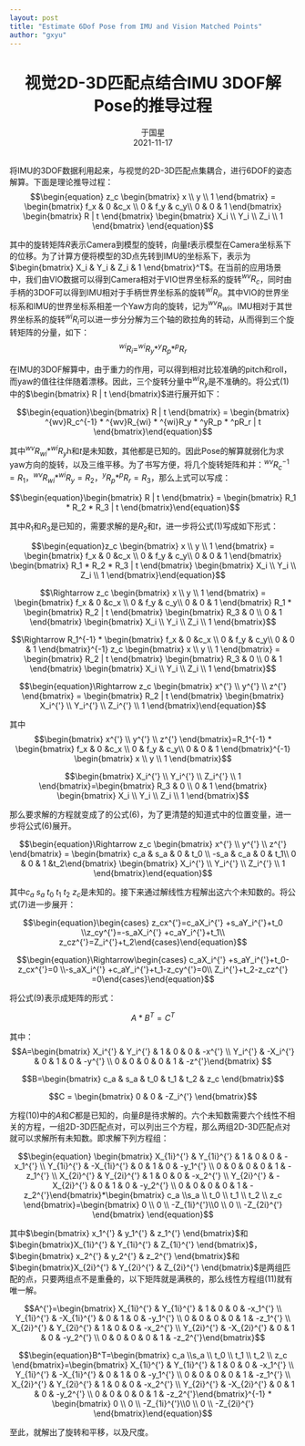```yaml
---
layout: post
title: "Estimate 6Dof Pose from IMU and Vision Matched Points"
author: "gxyu"
---
```


# <center>视觉2D-3D匹配点结合IMU 3DOF解Pose的推导过程</center>
<center>于国星</center>
<center>2021-11-17</center>

## 

将IMU的3DOF数据利用起来，与视觉的2D-3D匹配点集耦合，进行6DOF的姿态解算。下面是理论推导过程：
$$\begin{equation} z_c \begin{bmatrix} x \\ y \\ 1 \end{bmatrix} = \begin{bmatrix} f_x & 0 &c_x \\ 0 & f_y & c_y\\ 0 & 0 & 1 \end{bmatrix} \begin{bmatrix} R | t \end{bmatrix} \begin{bmatrix} X_i \\ Y_i \\ Z_i \\ 1 \end{bmatrix} \end{equation}$$

其中的旋转矩阵$R$表示Camera到模型的旋转，向量$t$表示模型在Camera坐标系下的位移。为了计算方便将模型的3D点先转到IMU的坐标系下，表示为$\begin{bmatrix} X_i & Y_i & Z_i & 1 \end{bmatrix}^T$。在当前的应用场景中，我们由VIO数据可以得到Camera相对于VIO世界坐标系的旋转$^{wv}R_c$，同时由手柄的3DOF可以得到IMU相对于手柄世界坐标系的旋转$^{wi}R_i$。其中VIO的世界坐标系和IMU的世界坐标系相差一个Yaw方向的旋转，记为$^{wv}R_{wi}$。IMU相对于其世界坐标系的旋转$^{wi}R_i$可以进一步分分解为三个轴的欧拉角的转动，从而得到三个旋转矩阵的分量，如下：
$$\begin{equation}^{wi}R_i = ^{wi}R_y * ^yR_p * ^pR_r \end{equation}$$

在IMU的3DOF解算中，由于重力的作用，可以得到相对比较准确的pitch和roll，而yaw的值往往伴随着漂移。因此，三个旋转分量中$^{wi}R_y$是不准确的。将公式$(1)$中的$\begin{bmatrix} R | t \end{bmatrix}$进行展开如下：

$$\begin{equation}\begin{bmatrix} R | t \end{bmatrix} = \begin{bmatrix} ^{wv}R_c^{-1} * ^{wv}R_{wi} *  ^{wi}R_y * ^yR_p * ^pR_r | t \end{bmatrix}\end{equation}$$

其中$^{wv}R_{wi} *  ^{wi}R_y$h和$t$是未知数，其他都是已知的。因此Pose的解算就弱化为求yaw方向的旋转，以及三维平移。为了书写方便，将几个旋转矩阵和并：$^{wv}R_c^{-1} = R_1$，$^{wv}R_{wi} *  ^{wi}R_y = R_2$，$^yR_p * ^pR_r = R_3$，那么上式可以写成：

$$\begin{equation}\begin{bmatrix} R | t \end{bmatrix} = \begin{bmatrix} R_1 * R_2 * R_3 | t \end{bmatrix}\end{equation}$$

其中$R_1$和$R_3$是已知的，需要求解的是$R_2$和$t$，进一步将公式$(1)$写成如下形式：

$$\begin{equation}z_c \begin{bmatrix} x \\ y \\ 1 \end{bmatrix} = \begin{bmatrix} f_x & 0 &c_x \\ 0 & f_y & c_y\\ 0 & 0 & 1 \end{bmatrix} \begin{bmatrix} R_1 * R_2 * R_3 | t \end{bmatrix} \begin{bmatrix} X_i \\ Y_i \\ Z_i \\ 1 \end{bmatrix}\end{equation}$$

$$\Rightarrow z_c \begin{bmatrix} x \\ y \\ 1 \end{bmatrix} = \begin{bmatrix} f_x & 0 &c_x \\ 0 & f_y & c_y\\ 0 & 0 & 1 \end{bmatrix}  R_1 * \begin{bmatrix} R_2 | t \end{bmatrix} \begin{bmatrix} R_3 & 0 \\ 0 & 1 \end{bmatrix} \begin{bmatrix} X_i \\ Y_i \\ Z_i \\ 1 \end{bmatrix}$$

$$\Rightarrow R_1^{-1} * \begin{bmatrix} f_x & 0 &c_x \\ 0 & f_y & c_y\\ 0 & 0 & 1 \end{bmatrix}^{-1} z_c  \begin{bmatrix} x \\ y \\ 1 \end{bmatrix} =  \begin{bmatrix} R_2 | t \end{bmatrix} \begin{bmatrix} R_3 & 0 \\ 0 & 1 \end{bmatrix} \begin{bmatrix} X_i \\ Y_i \\ Z_i \\ 1 \end{bmatrix}$$

$$\begin{equation}\Rightarrow z_c  \begin{bmatrix} x^{'} \\ y^{'} \\ z^{'} \end{bmatrix} =  \begin{bmatrix} R_2 | t \end{bmatrix}  \begin{bmatrix} X_i^{'} \\ Y_i^{'} \\ Z_i^{'} \\ 1 \end{bmatrix}\end{equation}$$

其中
$$\begin{bmatrix} x^{'} \\ y^{'} \\ z^{'} \end{bmatrix}=R_1^{-1} * \begin{bmatrix} f_x & 0 &c_x \\ 0 & f_y & c_y\\ 0 & 0 & 1 \end{bmatrix}^{-1} \begin{bmatrix} x \\ y \\ 1 \end{bmatrix}$$

$$\begin{bmatrix} X_i^{'} \\ Y_i^{'} \\ Z_i^{'} \\ 1 \end{bmatrix}=\begin{bmatrix} R_3 & 0 \\ 0 & 1 \end{bmatrix} \begin{bmatrix} X_i \\ Y_i \\ Z_i \\ 1 \end{bmatrix}$$

那么要求解的方程就变成了的公式$(6)$，为了更清楚的知道式中的位置变量，进一步将公式$(6)$展开。

$$\begin{equation}\Rightarrow z_c  \begin{bmatrix} x^{'} \\ y^{'} \\ z^{'} \end{bmatrix} =  \begin{bmatrix} c_a & s_a & 0 & t_0 \\ -s_a & c_a & 0 & t_1\\ 0 & 0 & 1 &t_2\end{bmatrix}  \begin{bmatrix} X_i^{'} \\ Y_i^{'} \\ Z_i^{'} \\ 1 \end{bmatrix}\end{equation}$$

其中$c_a \ s_a \ t_0 \ t_1 \ t_2\ z_c$是未知的。接下来通过解线性方程解出这六个未知数的。将公式$(7)$进一步展开：

$$\begin{equation}\begin{cases} z_cx^{'}=c_aX_i^{'} +s_aY_i^{'}+t_0 \\z_cy^{'}=-s_aX_i^{'} +c_aY_i^{'}+t_1\\ z_cz^{'}=Z_i^{'}+t_2\end{cases}\end{equation}$$

$$\begin{equation}\Rightarrow\begin{cases} c_aX_i^{'} +s_aY_i^{'}+t_0-z_cx^{'}=0 \\-s_aX_i^{'} +c_aY_i^{'}+t_1-z_cy^{'}=0\\ Z_i^{'}+t_2-z_cz^{'} =0\end{cases}\end{equation}$$

将公式$(9)$表示成矩阵的形式：

$$\begin{equation}  A*B^T=C^T \end{equation}$$

其中：
 $$A=\begin{bmatrix} X_i^{'} & Y_i^{'} & 1 & 0 & 0 & -x^{'} \\ Y_i^{'} & -X_i^{'} & 0 & 1 & 0 & -y^{'} \\ 0 & 0 & 0 & 0 & 1 & -z^{'}\end{bmatrix} $$

$$B=\begin{bmatrix} c_a & s_a & t_0 & t_1 & t_2 & z_c \end{bmatrix}$$

$$C = \begin{bmatrix} 0 & 0 & -Z_i^{'} \end{bmatrix}$$

方程$(10)$中的$A$和$C$都是已知的，向量$B$是待求解的。六个未知数需要六个线性不相关的方程，一组2D-3D匹配点对，可以列出三个方程，那么两组2D-3D匹配点对就可以求解所有未知数。即求解下列方程组：

$$\begin{equation}  \begin{bmatrix} X_{1i}^{'} & Y_{1i}^{'} & 1 & 0 & 0 & -x_1^{'} \\ Y_{1i}^{'} & -X_{1i}^{'} & 0 & 1 & 0 & -y_1^{'} \\ 0 & 0 & 0 & 0 & 1 & -z_1^{'} \\ X_{2i}^{'} & Y_{2i}^{'} & 1 & 0 & 0 & -x_2^{'} \\ Y_{2i}^{'} & -X_{2i}^{'} & 0 & 1 & 0 & -y_2^{'} \\ 0 & 0 & 0 & 0 & 1 & -z_2^{'}\end{bmatrix}*\begin{bmatrix} c_a \\s_a \\ t_0 \\ t_1 \\ t_2 \\ z_c \end{bmatrix}=\begin{bmatrix} 0 \\ 0 \\ -Z_{1i}^{'}\\0 \\ 0 \\ -Z_{2i}^{'} \end{bmatrix} \end{equation}$$

其中$\begin{bmatrix} x_1^{'} & y_1^{'} & z_1^{'} \end{bmatrix}$和$\begin{bmatrix}X_{1i}^{'} & Y_{1i}^{'} & Z_{1i}^{'} \end{bmatrix}$，$\begin{bmatrix} x_2^{'} & y_2^{'} & z_2^{'} \end{bmatrix}$和$\begin{bmatrix}X_{2i}^{'} & Y_{2i}^{'} & Z_{2i}^{'} \end{bmatrix}$是两组匹配的点，只要两组点不是重叠的，以下矩阵就是满秩的，那么线性方程组$(11)$就有唯一解。

$$A^{'}=\begin{bmatrix} X_{1i}^{'} & Y_{1i}^{'} & 1 & 0 & 0 & -x_1^{'} \\ Y_{1i}^{'} & -X_{1i}^{'} & 0 & 1 & 0 & -y_1^{'} \\ 0 & 0 & 0 & 0 & 1 & -z_1^{'} \\ X_{2i}^{'} & Y_{2i}^{'} & 1 & 0 & 0 & -x_2^{'} \\ Y_{2i}^{'} & -X_{2i}^{'} & 0 & 1 & 0 & -y_2^{'} \\ 0 & 0 & 0 & 0 & 1 & -z_2^{'}\end{bmatrix}$$

$$\begin{equation}B^T=\begin{bmatrix} c_a \\s_a \\ t_0 \\ t_1 \\ t_2 \\ z_c \end{bmatrix}=\begin{bmatrix} X_{1i}^{'} & Y_{1i}^{'} & 1 & 0 & 0 & -x_1^{'} \\ Y_{1i}^{'} & -X_{1i}^{'} & 0 & 1 & 0 & -y_1^{'} \\ 0 & 0 & 0 & 0 & 1 & -z_1^{'} \\ X_{2i}^{'} & Y_{2i}^{'} & 1 & 0 & 0 & -x_2^{'} \\ Y_{2i}^{'} & -X_{2i}^{'} & 0 & 1 & 0 & -y_2^{'} \\ 0 & 0 & 0 & 0 & 1 & -z_2^{'}\end{bmatrix}^{-1} * \begin{bmatrix} 0 \\ 0 \\ -Z_{1i}^{'}\\0 \\ 0 \\ -Z_{2i}^{'} \end{bmatrix}\end{equation}$$

至此，就解出了旋转和平移，以及尺度。